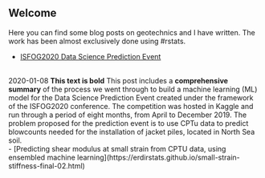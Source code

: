 ## Welcome

Here you can find some blog posts on geotechnics and I have written. The work has been almost exclusively done using #rstats.
<br>
- [ISFOG2020 Data Science Prediction Event](https://erdirstats.github.io/isfog-2020-final.html)
<br>
2020-01-08
<b>This text is bold</b>
This post includes a <b>comprehensive summary</b> of the process we went through to build a machine learning (ML) model for the Data Science Prediction Event created under the framework of the ISFOG2020 conference. The competition was hosted in Kaggle and run through a period of eight months, from April to December 2019. The problem proposed for the prediction event is to use CPTu data to predict blowcounts needed for the installation of jacket piles, located in North Sea soil.
<br>
- [Predicting shear modulus at small strain from CPTU data, using ensembled machine learning](https://erdirstats.github.io/small-strain-stiffness-final-02.html)

